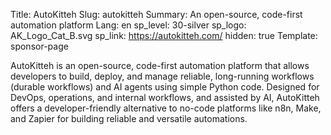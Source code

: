 Title: AutoKitteh
Slug: autokitteh
Summary: An open-source, code-first automation platform
Lang: en
sp_level: 30-silver
sp_logo: AK_Logo_Cat_B.svg
sp_link: https://autokitteh.com/
hidden: true
Template: sponsor-page

AutoKitteh is an open-source, code-first automation platform that
allows developers to build, deploy, and manage reliable, long-running
workflows (durable workflows) and AI agents using simple Python
code. Designed for DevOps, operations, and internal workflows, and
assisted by AI, AutoKitteh offers a developer-friendly alternative to
no-code platforms like n8n, Make, and Zapier for building reliable and
versatile automations.
